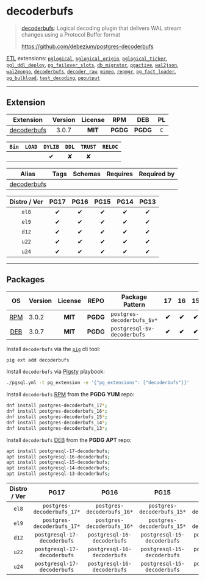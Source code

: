 # decoderbufs


> [decoderbufs](https://github.com/debezium/postgres-decoderbufs): Logical decoding plugin that delivers WAL stream changes using a Protocol Buffer format
>
> https://github.com/debezium/postgres-decoderbufs





[ETL](/etl) extensions: [`pglogical`](/pglogical), [`pglogical_origin`](/pglogical_origin), [`pglogical_ticker`](/pglogical_ticker), [`pgl_ddl_deploy`](/pgl_ddl_deploy), [`pg_failover_slots`](/pg_failover_slots), [`db_migrator`](/db_migrator), [`pgactive`](/pgactive), [`wal2json`](/wal2json), [`wal2mongo`](/wal2mongo), [`decoderbufs`](/decoderbufs), [`decoder_raw`](/decoder_raw), [`mimeo`](/mimeo), [`repmgr`](/repmgr), [`pg_fact_loader`](/pg_fact_loader), [`pg_bulkload`](/pg_bulkload), [`test_decoding`](/test_decoding), [`pgoutput`](/pgoutput)


-------
## Extension


| Extension | Version | License | RPM | DEB | PL |
|-----------|:-------:|:-------:|:---:|:---:|:--:|
| [decoderbufs](https://github.com/debezium/postgres-decoderbufs) | 3.0.7 | **<span class="tcblue">MIT</span>** | **<span class="tccyan">PGDG</span>** | **<span class="tccyan">PGDG</span>** | `C` |



| `Bin` | `LOAD` | `DYLIB` | `DDL` | `TRUST` | `RELOC` |
|:-----:|:------:|:-------:|:-----:|:-------:|:-------:|
|  |  | <span class="tcblue">✔</span> | <span class="tcwarn">✘</span> | <span class="tcwarn">✘</span> |  |



| Alias | Tags | Schemas | Requires | Required by |
|-------|------|---------|----------|-------------|
| [decoderbufs](/decoderbufs) |  |  |  |  |



| Distro / Ver | PG17 | PG16 | PG15 | PG14 | PG13 |
|:------------:|:----:|:----:|:----:|:----:|:----:|
| `el8` | <span class="tcblue">✔</span> | <span class="tcblue">✔</span> | <span class="tcblue">✔</span> | <span class="tcblue">✔</span> | <span class="tcblue">✔</span> |
| `el9` | <span class="tcblue">✔</span> | <span class="tcblue">✔</span> | <span class="tcblue">✔</span> | <span class="tcblue">✔</span> | <span class="tcblue">✔</span> |
| `d12` | <span class="tcblue">✔</span> | <span class="tcblue">✔</span> | <span class="tcblue">✔</span> | <span class="tcblue">✔</span> | <span class="tcblue">✔</span> |
| `u22` | <span class="tcblue">✔</span> | <span class="tcblue">✔</span> | <span class="tcblue">✔</span> | <span class="tcblue">✔</span> | <span class="tcblue">✔</span> |
| `u24` | <span class="tcblue">✔</span> | <span class="tcblue">✔</span> | <span class="tcblue">✔</span> | <span class="tcblue">✔</span> | <span class="tcblue">✔</span> |





-----------


## Packages


| OS | Version | License | REPO | Package Pattern | 17 | 16 | 15 | 14 | 13 | Dependency |
|:--:|---------|:-------:|:----:|-----------------|:--:|:--:|:--:|:--:|:--:|------------|
| [RPM](/rpm) | 3.0.2 | **<span class="tcblue">MIT</span>** | **<span class="tccyan">PGDG</span>** | `postgres-decoderbufs_$v*` | **<span class="tccyan">✔</span>** | **<span class="tccyan">✔</span>** | **<span class="tccyan">✔</span>** | **<span class="tccyan">✔</span>** | **<span class="tccyan">✔</span>** |  |
| [DEB](/deb) | 3.0.7 | **<span class="tcblue">MIT</span>** | **<span class="tccyan">PGDG</span>** | `postgresql-$v-decoderbufs` | **<span class="tccyan">✔</span>** | **<span class="tccyan">✔</span>** | **<span class="tccyan">✔</span>** | **<span class="tccyan">✔</span>** | **<span class="tccyan">✔</span>** |  |



Install `decoderbufs` via the [`pig`](https://github.com/pgsty/pig) cli tool:

```bash
pig ext add decoderbufs
```


Install `decoderbufs` via [Pigsty](https://pigsty.io/docs/pgext/usage/install/) playbook:

```bash
./pgsql.yml -t pg_extension -e '{"pg_extensions": ["decoderbufs"]}'
```


Install `decoderbufs` [RPM](/rpm) from the **<span class="tccyan">PGDG</span>** **YUM** repo:

```bash
dnf install postgres-decoderbufs_17*;
dnf install postgres-decoderbufs_16*;
dnf install postgres-decoderbufs_15*;
dnf install postgres-decoderbufs_14*;
dnf install postgres-decoderbufs_13*;
```


Install `decoderbufs` [DEB](/deb) from the **<span class="tccyan">PGDG</span>** **APT** repo:

```bash
apt install postgresql-17-decoderbufs;
apt install postgresql-16-decoderbufs;
apt install postgresql-15-decoderbufs;
apt install postgresql-14-decoderbufs;
apt install postgresql-13-decoderbufs;
```




| Distro / Ver | PG17 | PG16 | PG15 | PG14 | PG13 |
|:------------:|:----:|:----:|:----:|:----:|:----:|
| `el8` | `postgres-decoderbufs_17*` | `postgres-decoderbufs_16*` | `postgres-decoderbufs_15*` | `postgres-decoderbufs_14*` | `postgres-decoderbufs_13*` |
| `el9` | `postgres-decoderbufs_17*` | `postgres-decoderbufs_16*` | `postgres-decoderbufs_15*` | `postgres-decoderbufs_14*` | `postgres-decoderbufs_13*` |
| `d12` | `postgresql-17-decoderbufs` | `postgresql-16-decoderbufs` | `postgresql-15-decoderbufs` | `postgresql-14-decoderbufs` | `postgresql-13-decoderbufs` |
| `u22` | `postgresql-17-decoderbufs` | `postgresql-16-decoderbufs` | `postgresql-15-decoderbufs` | `postgresql-14-decoderbufs` | `postgresql-13-decoderbufs` |
| `u24` | `postgresql-17-decoderbufs` | `postgresql-16-decoderbufs` | `postgresql-15-decoderbufs` | `postgresql-14-decoderbufs` | `postgresql-13-decoderbufs` |






